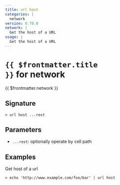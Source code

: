 ```yaml
---
title: url host
categories: |
  network
version: 0.70.0
network: |
  Get the host of a URL
usage: |
  Get the host of a URL
---
```


# <code>{{ $frontmatter.title }}</code> for network

<div class='command-title'>{{ $frontmatter.network }}</div>

## Signature

```> url host ...rest```

## Parameters

 -  `...rest`: optionally operate by cell path

## Examples

Get host of a url
```shell
> echo 'http://www.example.com/foo/bar' | url host
```
